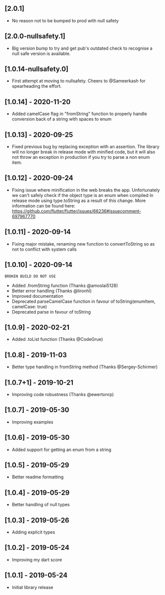 ## [2.0.1]

- No reason not to be bumped to prod with null safety

## [2.0.0-nullsafety.1]

- Big version bump to try and get pub's outdated check to recognise a null safe version is available.

## [1.0.14-nullsafety.0]

- First attempt at moving to nullsafety. Cheers to @Sameerkash for spearheading the effort.

## [1.0.14] - 2020-11-20

- Added camelCase flag in "fromString" function to properly handle conversion back of a string with spaces to enum

## [1.0.13] - 2020-09-25

- Fixed previous bug by replacing exception with an assertion. The library will no longer break in release mode with minified code, but it will also not throw an exception in production if you try to parse a non enum item.

## [1.0.12] - 2020-09-24

- Fixing issue where minification in the web breaks the app. Unfortunately we can't safely check if the object type is an enum when compiled in release mode using type.toString as a result of this change.
More information can be found here:
https://github.com/flutter/flutter/issues/66236#issuecomment-697967770


## [1.0.11] - 2020-09-14

- Fixing major mistake, renaming new function to convertToString so as not to conflict with system calls

## [1.0.10] - 2020-09-14

    BROKEN BUILD DO NOT USE

- Added .fromString function (Thanks @amoslai5128)
- Better error handling (Thanks @lironhl)
- Improved documentation
- Deprecated parseCamelCase function in favour of toString(enumItem, camelCase: true)
- Deprecated parse in favour of toString

## [1.0.9] - 2020-02-21

- Added .toList function (Thanks @CodeGrue)

## [1.0.8] - 2019-11-03

- Better type handling in fromString method (Thanks @Sergey-Schirmer)

## [1.0.7+1] - 2019-10-21

- Improving code robustness (Thanks @ewertonrp)

## [1.0.7] - 2019-05-30

- Improving examples

## [1.0.6] - 2019-05-30

- Added support for getting an enum from a string

## [1.0.5] - 2019-05-29

- Better readme formatting

## [1.0.4] - 2019-05-29

- Better handling of null types

## [1.0.3] - 2019-05-26

- Adding explicit types

## [1.0.2] - 2019-05-24

- Improving my dart score

## [1.0.1] - 2019-05-24

- Initial library release
